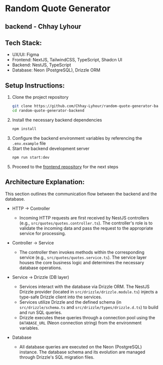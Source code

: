 # Random Quote Generator

## backend - Chhay Lyhour

## Tech Stack:

- UX/UI: Figma
- Frontend: NextJS, TailwindCSS, TypeScript, Shadcn UI
- Backend: NestJS, TypeScript
- Database: Neon (PostgreSQL), Drizzle ORM

## Setup Instructions:

1.  Clone the project repository
    ```bash
    git clone https://github.com/Chhay-Lyhour/random-quote-generator-backend.git
    cd random-quote-generator-backend
    ```
2.  Install the necessary backend dependencies
    ```bash
    npm install
    ```
3.  Configure the backend environment variables by referencing the `.env.example` file
4.  Start the backend development server
    ```bash
    npm run start:dev
    ```
5.  Proceed to the [frontend repository](https://github.com/Chhay-Lyhour/random-quote-generator-frontend.git) for the next steps

## Architecture Explanation:

This section outlines the communication flow between the backend and the database.

- HTTP -\> Controller
  - Incoming HTTP requests are first received by NestJS controllers (e.g., `src/quotes/quotes.controller.ts`). The controller's role is to validate the incoming data and pass the request to the appropriate service for processing.

- Controller -\> Service
  - The controller then invokes methods within the corresponding service (e.g., `src/quotes/quotes.service.ts`). The service layer houses the core business logic and determines the necessary database operations.

- Service -\> Drizzle (DB layer)
  - Services interact with the database via Drizzle ORM. The NestJS Drizzle provider (located in `src/drizzle/drizzle.module.ts`) injects a type-safe Drizzle client into the services.
  - Services utilize Drizzle and the defined schema (in `src/drizzle/schema.ts` and `src/drizzle/types/drizzle.d.ts`) to build and run SQL queries.
  - Drizzle executes these queries through a connection pool using the `DATABASE_URL` (Neon connection string) from the environment variables.

- Database
  - All database queries are executed on the Neon (PostgreSQL) instance. The database schema and its evolution are managed through Drizzle's SQL migration files.
